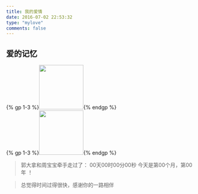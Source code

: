 ```yaml
---
title: 我的爱情
date: 2016-07-02 22:53:32
type: "mylove"
comments: false
---
```

## 爱的记忆
<div id="headouter"><div id="headinner1">{% gp 1-3 %}<img src="/images/guo.jpg" width="120" height="120"  />{% endgp %}</div><div id="headinner2">{% gp 1-3 %}<img src="/images/zhou.jpg" width="120" height="120" />{% endgp %}</div></div>
<blockquote class="blockquote-center" id="clear"><div id="lovelqw">郭大拿和周宝宝牵手走过了：
    <span id="t_d">00</span>天<span id="t_h">00</span>时<span id="t_m">00</span>分<span id="t_s">00</span>秒
<span id="loveYear">今天是第<span id="t_month">00</span>个月，第<span id="t_year">00</span>年 ！</span></div></blockquote>

<blockquote class="blockquote-center" id="clear"><div id="lovelqw">总觉得时间过得很快，感谢你的一路相伴</div></blockquote>


<link rel="stylesheet" href="/css/mycss/mylove.css">

<script src="/js/myscript/mylove.js"></script>

